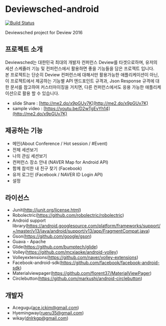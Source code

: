 # Deviewsched-android
[![Build Status](https://travis-ci.org/GDG-SSU/deviewsched-android.svg?branch=master)](https://travis-ci.org/GDG-SSU/deviewsched-android)

Deviewsched project for Deview 2016

## 프로젝트 소개
Deviewsched는 대한민국 최대의 개발자 컨퍼런스 Deview를 타겟으로하며, 유저의 세션 스케쥴러 기능 및 컨퍼런스에서 활용하면 좋을 기능들을 담은 프로젝트 입니다.  
본 프로젝트는 단순히 Deview 컨퍼런스에 대해서만 활용가능한 애플리케이션이 아닌, 이 프로젝트에서 제공하는 기능별 API 엔드포인트 규격과, Json Response 규격에 대한 문서를 참고하여 커스터마이징을 거치면, 다른 컨퍼런스에서도 응용 가능한 애플리케이션으로 활용 할 수 있습니다.
- slide Share : [http://me2.do/x9pGUv7K](http://me2.do/x9pGUv7K)
- sample video : [https://youtu.be/D2wTgEvYh14](http://me2.do/x9pGUv7K)

## 제공하는 기능
- 메인(About Conference / Hot session / #Event)
- 전체 세션보기
- 나의 관심 세션보기
- 컨퍼런스 장소 안내 (NAVER Map for Android API)
- 함께 참석한 내 친구 찾기 (Facebook)
- 유저 로그인 (Facebook / NAVER ID Login API)
- 설정

## 라이선스
- Junit(http://junit.org/license.html)
- Robolectric(https://github.com/robolectric/robolectric)
- Android support library(https://android.googlesource.com/platform/frameworks/support/+/master/v13/java/android/support/v13/app/FragmentCompat.java)
- Gson(https://github.com/google/gson)
- Guava - Apache
- Glide(https://github.com/bumptech/glide)
- Volley(https://github.com/mcxiaoke/android-volley)
- Volleyextensions(https://github.com/naver/volley-extensions)
- Facebook-android-sdk(https://github.com/facebook/facebook-android-sdk)
- Materialviewpager(https://github.com/florent37/MaterialViewPager)
- Circlebutton(https://github.com/markushi/android-circlebutton)


## 개발자
- Acegugu(ace.jckim@gmail.com)
- Hyemingway(rueru35@gmail.com)
- wikay(dnlrkgp@gmail.com)
